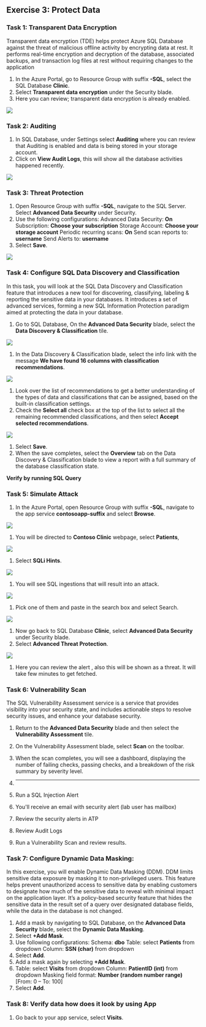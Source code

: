 ## Exercise 3: Protect Data 


### Task 1: Transparent Data Encryption 

Transparent data encryption (TDE) helps protect Azure SQL Database against the threat of malicious offline activity by encrypting data at rest. It performs real-time encryption and decryption of the database, associated backups, and transaction log files at rest without requiring changes to the application

1. In the Azure Portal, go to Resource Group with suffix **-SQL**, select the SQL Database **Clinic**.
1. Select **Transparent data encryption** under the Security blade.
1. Here you can review; transparent data encryption is already enabled. 

![](images/transdataenc.png)

### Task 2: Auditing 

1. In SQL Database, under Settings select **Auditing** where you can review that Auditing is enabled and data is being stored in your storage account.
1. Click on **View Audit Logs**, this will show all the database activities happened recently.

![](images/auditing.png)


### Task 3: Threat Protection 
1. Open Resource Group with suffix **-SQL**, navigate to the SQL Server. Select **Advanced Data Security** under Security.
1. Use the following configurations:
Advanced Data Security: **On**
Subscription: **Choose your subscription**
Storage Account: **Choose your storage account**
Periodic recurring scans: **On**
Send scan reports to: **username**
Send Alerts to: **username**
1. Select **Save**.

![](images/advancedsecurity.png)


### Task 4: Configure SQL Data Discovery and Classification

In this task, you will look at the SQL Data Discovery and Classification feature that introduces a new tool for discovering, classifying, labeling & reporting the sensitive data in your databases. It introduces a set of advanced services, forming a new SQL Information Protection paradigm aimed at protecting the data in your database.

1. Go to SQL Database, On the **Advanced Data Security** blade, select the **Data Discovery & Classification** tile.

![](images/dataclassification.png)


1. In the Data Discovery & Classification blade, select the info link with the message **We have found 16 columns with classification recommendations**.

![](images/16columns.png)


1. Look over the list of recommendations to get a better understanding of the types of data and classifications that can be assigned, based on the built-in classification settings.
1. Check the **Select all** check box at the top of the list to select all the remaining recommended classifications, and then select **Accept selected recommendations**.

![](images/acceptrecom.png)


1. Select **Save**.
1. When the save completes, select the **Overview** tab on the Data Discovery & Classification blade to view a report with a full summary of the database classification state.


**Verify by running SQL Query**


### Task 5: Simulate Attack 

1.	In the Azure Portal, open Resource Group with suffix **-SQL**, navigate to the app service **contosoapp-suffix** and select **Browse**.

![](images/appservice.png)

1.	You will be directed to **Contoso Clinic** webpage, select **Patients**, 

![](images/contosowebpage.png)

1.	Select **SQLi Hints**.

![](images/sqlihints.png)

1.	You will see SQL ingestions that will result into an attack.

![](images/sqlihints(2).png)

1.	Pick one of them and paste in the search box and select Search.

![](images/searchbox.png)

1.	Now go back to SQL Database **Clinic**, select **Advanced Data Security** under Security blade.
1.	Select **Advanced Threat Protection**.

![](images/searchbox.png)

1. Here you can review the alert , also this will be shown as a threat. It will take few minutes to get fetched.


### Task 6: Vulnerability Scan

The SQL Vulnerability Assessment service is a service that provides visibility into your security state, and includes actionable steps to resolve security issues, and enhance your database security.

1.	Return to the **Advanced Data Security** blade and then select the **Vulnerability Assessment** tile.
1.	On the Vulnerability Assessment blade, select **Scan** on the toolbar.
1.	When the scan completes, you will see a dashboard, displaying the number of failing checks, passing checks, and a breakdown of the risk summary by severity level.
1.	__________

1.	Run a SQL Injection Alert 
1.	You'll receive an email with security alert (lab user has mailbox) 
1.	Review the security alerts in ATP 
1.	Review Audit Logs
1.	Run a Vulnerability Scan and review results. 


### Task 7: Configure Dynamic Data Masking: 
 
In this exercise, you will enable Dynamic Data Masking (DDM). DDM limits sensitive data exposure by masking it to non-privileged users. This feature helps prevent unauthorized access to sensitive data by enabling customers to designate how much of the sensitive data to reveal with minimal impact on the application layer. It’s a policy-based security feature that hides the sensitive data in the result set of a query over designated database fields, while the data in the database is not changed.

1. Add a mask by navigating to SQL Database, on the **Advanced Data Security** blade, select the **Dynamic Data Masking**. 
1. Select **+Add Mask**.
1. Use following configurations:
Schema: **dbo**
Table: select **Patients** from dropdown
Column: **SSN (char)** from dropdown
1. Select **Add**.
1. Add a mask again by selecting **+Add Mask**.
1. Table: select **Visits** from dropdown
Column: **PatientID (int)** from dropdown
Masking field format: **Number (random number range)** [From: 0 – To: 100]
1. Select **Add**.

### Task 8: Verify data how does it look by using App
1. Go back to your app service, select **Visits**.
